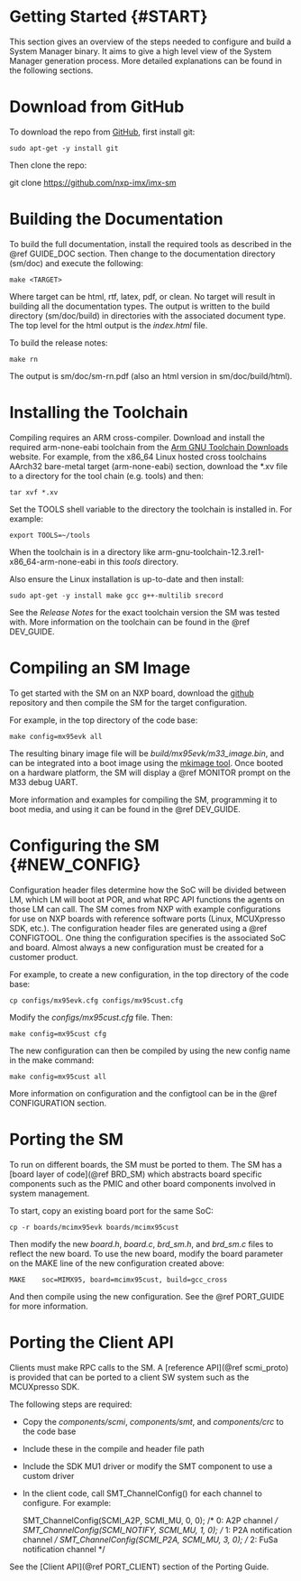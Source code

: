 Getting Started {#START}
===============

This section gives an overview of the steps needed to configure and build a System Manager binary. It aims to
give a high level view of the System Manager generation process. More detailed explanations can be found in
the following sections.

Download from GitHub
====================

To download the repo from [GitHub](https://github.com/nxp-imx/imx-sm), first install git:

    sudo apt-get -y install git

Then clone the repo:

git clone https://github.com/nxp-imx/imx-sm

Building the Documentation
==========================

To build the full documentation, install the required tools as described in the @ref GUIDE_DOC
section. Then change to the documentation directory (sm/doc) and execute the following:

    make <TARGET>

Where target can be html, rtf, latex, pdf, or clean. No target will result in building
all the documentation types. The output is written to the build directory (sm/doc/build)
in directories with the associated document type. The top level for the html output
is the *index.html* file.

To build the release notes:

    make rn

The output is sm/doc/sm-rn.pdf (also an html version in sm/doc/build/html).

Installing the Toolchain
========================

Compiling requires an ARM cross-compiler. Download and install the required arm-none-eabi toolchain from
the [Arm GNU Toolchain Downloads](https://developer.arm.com/downloads/-/arm-gnu-toolchain-downloads)
website. For example, from the x86_64 Linux hosted cross toolchains AArch32 bare-metal target
(arm-none-eabi) section, download the *.xv file to a directory for the tool chain (e.g. tools) and then:

    tar xvf *.xv

Set the TOOLS shell variable to the directory the toolchain is installed in. For example:

    export TOOLS=~/tools

When the toolchain is in a directory like arm-gnu-toolchain-12.3.rel1-x86_64-arm-none-eabi in this
*tools* directory.

Also ensure the Linux installation is up-to-date and then install:

    sudo apt-get -y install make gcc g++-multilib srecord

See the *Release Notes* for the exact toolchain version the SM was tested with. More information on
the toolchain can be found in the @ref DEV_GUIDE.

Compiling an SM Image
=====================

To get started with the SM on an NXP board, download the [github](https://github.com/nxp-imx/imx-sm)
repository and then compile the SM for the target configuration.

For example, in the top directory of the code base:

    make config=mx95evk all

The resulting binary image file will be *build/mx95evk/m33_image.bin*, and can be integrated into a boot
image using the [mkimage tool](https://github.com/nxp-imx/imx-mkimage). Once booted on a hardware platform,
the SM will display a @ref MONITOR prompt on the M33 debug UART.

More information and examples for compiling the SM, programming it to boot media, and using it can be found
in the @ref DEV_GUIDE.

Configuring the SM {#NEW_CONFIG}
==================

Configuration header files determine how the SoC will be divided between LM, which LM will boot at POR,
and what RPC API functions the agents on those LM can call. The SM comes from NXP with example
configurations for use on NXP boards with reference software ports (Linux, MCUXpresso SDK, etc.). The
configuration header files are generated using a @ref CONFIGTOOL. One thing the configuration specifies
is the associated SoC and board. Almost always a new configuration must be created for a customer product.

For example, to create a new configuration, in the top directory of the code base:

    cp configs/mx95evk.cfg configs/mx95cust.cfg

Modify the *configs/mx95cust.cfg* file. Then:

    make config=mx95cust cfg

The new configuration can then be compiled by using the new config name in the make command:

    make config=mx95cust all

More information on configuration and the configtool can be in the @ref CONFIGURATION section.

Porting the SM
==============

To run on different boards, the SM must be ported to them. The SM has a [board layer of code](@ref BRD_SM)
which abstracts board specific components such as the PMIC and other board components involved in system
management.

To start, copy an existing board port for the same SoC:

    cp -r boards/mcimx95evk boards/mcimx95cust

Then modify the new *board.h*, *board.c*, *brd_sm.h*, and *brd_sm.c* files to reflect the new board. To
use the new board, modify the board parameter on the MAKE line of the new configuration created above:

    MAKE    soc=MIMX95, board=mcimx95cust, build=gcc_cross

And then compile using the new configuration. See the @ref PORT_GUIDE for more information.

Porting the Client API
======================

Clients must make RPC calls to the SM. A [reference API](@ref scmi_proto) is provided that can be ported
to a client SW system such as the MCUXpresso SDK.

The following steps are required:

- Copy the *components/scmi*, *components/smt*, and *components/crc* to the code base
- Include these in the compile and header file path
- Include the SDK MU1 driver or modify the SMT component to use a custom driver
- In the client code, call SMT_ChannelConfig() for each channel to configure. For example:


    SMT_ChannelConfig(SCMI_A2P, SCMI_MU, 0, 0);     /* 0: A2P channel */
    SMT_ChannelConfig(SCMI_NOTIFY, SCMI_MU, 1, 0);  /* 1: P2A notification channel */
    SMT_ChannelConfig(SCMI_P2A, SCMI_MU, 3, 0);     /* 2: FuSa notification channel */

See the [Client API](@ref PORT_CLIENT) section of the Porting Guide.

